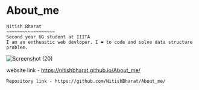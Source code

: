 # About_me
``````````````````
Nitish Bharat
~~~~~~~~~~~~~~~~~~
Second year UG student at IIITA
I am an enthuastic web devloper. I ❤️ to code and solve data structure problem.
```````````````````
![Screenshot (20)](https://user-images.githubusercontent.com/97412786/191672370-0763a1c4-fa03-41a2-bd07-a40e1f6d5267.png)

website link - https://nitishbharat.github.io/About_me/
```````````````````
Repository link - https://github.com/NitishBharat/About_me/
